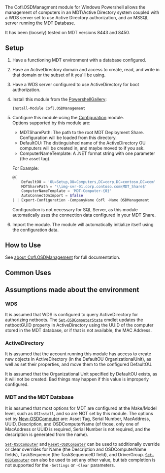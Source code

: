 The Cofl.OSDManagment module for Windows Powershell allows the management of computers in an MDT/Active Directory system coupled with a WDS server set to use Active Directory authorization, and an MSSQL server running the MDT Database.

It has been (loosely) tested on MDT versions 8443 and 8450.

## Setup
1. Have a functioning MDT environment with a database configured.
2. Have an ActiveDirectory domain and access to create, read, and write in that domain or the subset of it you'll be using.
3. Have a WDS server configured to use ActiveDirectory for boot authorization.
4. Install this module from the [PowershellGallery](https://www.powershellgallery.com/packages/Cofl.OSDManagement):

   ```powershelll
   Install-Module Cofl.OSDManagement
   ```
5. Configure this module using the [Configuration](https://github.com/PoshCode/Configuration) module.  
   Options supported by this module are:
     - MDTSharePath: The path to the root MDT Deployment Share. Configuration will be loaded from this directory.
     - DefaultOU: The distinguished name of the ActiveDirectory OU computers will be created in, and maybe moved to if you ask.
     - ComputerNameTemplate: A .NET format string with one parameter (the asset tag).
   
   For Example:

   ```powershell
   @{
       DefaultOU = 'OU=Setup,OU=Computers,DC=corp,DC=contoso,DC=com'
       MDTSharePath = '\\img-svr-01.corp.contoso.com\MDT_Share$'
       ComputerNameTemplate = 'MDT-Computer-{0}'
       AutoConnectOnImport = $false
   } | Export-Configuration -CompanyName Cofl -Name OSDManagement
   ```

   Configuration is not necessary for SQL Server, as this module automatically uses the connection data configured in your MDT Share.
6. Import the module. The module will automatically initialize itself using the configuration data.

## How to Use
See [about_Cofl.OSDManagement](docs/en-US/about_Cofl.OSDManagement.md) for full documentation.

## Common Uses

## Assumptions made about the environment
### WDS
It is assumed that WDS is configured to query ActiveDirectory for authorizing netboots. The [`Set-OSDComputerState`](docs/en-US/Set-OSDComputerState.md) cmdlet updates the netbootGUID property in ActiveDirectory using the UUID of the computer stored in the MDT database, or if that is not available, the MAC Address.

### ActiveDirectory
It is assumed that the account running this module has access to create new objects in ActiveDirectory (in the DefaultOU OrganizationalUnit), as well as set their properties, and move them to the configured DefaultOU.

It is assumed that the Organizational Unit specified by DefaultOU exists, as it will not be created. Bad things may happen if this value is improperly configured.

### MDT and the MDT Database
It is assumed that most options for MDT are configured at the Make/Model level, such as `OSInstall`, and so are NOT set by this module. The options set by [New-OSDComputer](docs/en-US/New-OSDComputer.md) are: Asset Tag, Serial Number, MacAddress, UUID, Description, and OSDComputerName (of those, only one of MacAddress or UUID is required, Serial Number is not required, and the description is generated from the name).

[`Set-OSDComputer`](docs/en-US/Set-OSDComputer.md) and [`Reset-OSDComputer`](docs/en-US/Reset-OSDComputer.md) can be used to additionally override or clear overrides for Name (the Description and OSDComputerName fields), TaskSequence (the TaskSequenceID field), and DriverGroup. [`Set-OSDComputer`](docs/en-US/Set-OSDComputer.md) can also be used to set any other value, but tab completion is not supported for the `-Settings` or `-Clear` parameters.
